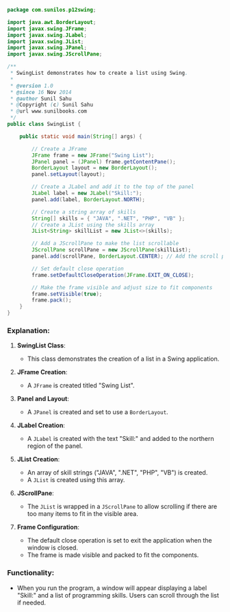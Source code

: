 ```java
package com.sunilos.p12swing;

import java.awt.BorderLayout;
import javax.swing.JFrame;
import javax.swing.JLabel;
import javax.swing.JList;
import javax.swing.JPanel;
import javax.swing.JScrollPane;

/**
 * SwingList demonstrates how to create a list using Swing.
 * 
 * @version 1.0
 * @since 16 Nov 2014
 * @author Sunil Sahu
 * @Copyright (c) Sunil Sahu
 * @url www.sunilbooks.com
 */
public class SwingList {

    public static void main(String[] args) {

        // Create a JFrame
        JFrame frame = new JFrame("Swing List");
        JPanel panel = (JPanel) frame.getContentPane();
        BorderLayout layout = new BorderLayout();
        panel.setLayout(layout);

        // Create a JLabel and add it to the top of the panel
        JLabel label = new JLabel("Skill:");
        panel.add(label, BorderLayout.NORTH);

        // Create a string array of skills
        String[] skills = { "JAVA", ".NET", "PHP", "VB" };
        // Create a JList using the skills array
        JList<String> skillList = new JList<>(skills);

        // Add a JScrollPane to make the list scrollable
        JScrollPane scrollPane = new JScrollPane(skillList);
        panel.add(scrollPane, BorderLayout.CENTER); // Add the scroll pane to the center of the panel

        // Set default close operation
        frame.setDefaultCloseOperation(JFrame.EXIT_ON_CLOSE);

        // Make the frame visible and adjust size to fit components
        frame.setVisible(true);
        frame.pack();
    }
}
```

### Explanation:
1. **SwingList Class**:
   - This class demonstrates the creation of a list in a Swing application.

2. **JFrame Creation**:
   - A `JFrame` is created titled "Swing List".

3. **Panel and Layout**:
   - A `JPanel` is created and set to use a `BorderLayout`.

4. **JLabel Creation**:
   - A `JLabel` is created with the text "Skill:" and added to the northern region of the panel.

5. **JList Creation**:
   - An array of skill strings ("JAVA", ".NET", "PHP", "VB") is created.
   - A `JList` is created using this array.

6. **JScrollPane**:
   - The `JList` is wrapped in a `JScrollPane` to allow scrolling if there are too many items to fit in the visible area.

7. **Frame Configuration**:
   - The default close operation is set to exit the application when the window is closed.
   - The frame is made visible and packed to fit the components.

### Functionality:
- When you run the program, a window will appear displaying a label "Skill:" and a list of programming skills. Users can scroll through the list if needed.
